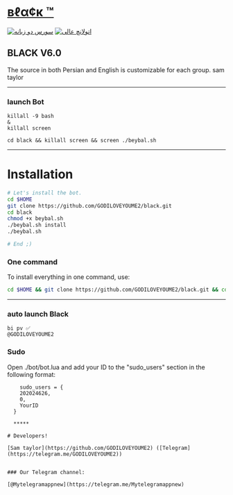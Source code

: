 # [вℓα¢к ™](https://telegram.me/GODILOVEYOUME2)

[![سورس دو زبانه](http://img.shields.io/badge/Secure%20Black-v6.0-00aced.svg)](https://telegram.me/teamonlinebot)
[![اتولانچ عالی](https://img.shields.io/badge/💬%20Telegram-Secure-00aced.svg)](https://telegram.me/GODILOVEYOUME2)

## BLACK V6.0 

The source in both Persian and English is customizable for each group.   sam taylor

* * *

### launch Bot

```
killall -9 bash
&
killall screen

cd black && killall screen && screen ./beybal.sh 
```

* * *


# Installation

```sh
# Let's install the bot.
cd $HOME
git clone https://github.com/GODILOVEYOUME2/black.git
cd black
chmod +x beybal.sh
./beybal.sh install
./beybal.sh 

# End ;)
```
### One command
To install everything in one command, use:
```sh
cd $HOME && git clone https://github.com/GODILOVEYOUME2/black.git && cd black && chmod +x beybal.sh && ./beybal.sh install && ./beybal.sh
```

* * *

### auto launch Black
```
bi pv ✅
@GODILOVEYOUME2
```
  
### Sudo

Open ./bot/bot.lua and add your ID to the "sudo_users" section in the following format:
```
    sudo_users = {
    202024626,
    0,
    YourID
  }
  
  *****
  
# Developers!

[Sam taylor](https://github.com/GODILOVEYOUME2) ([Telegram](https://telegram.me/GODILOVEYOUME2))


### Our Telegram channel:

[@Mytelegramappnew](https://telegram.me/Mytelegramappnew)

